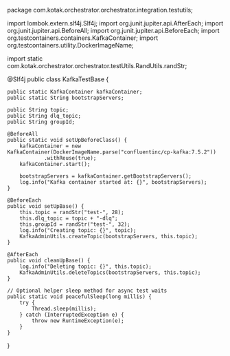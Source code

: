 package com.kotak.orchestrator.orchestrator.integration.testutils;

import lombok.extern.slf4j.Slf4j;
import org.junit.jupiter.api.AfterEach;
import org.junit.jupiter.api.BeforeAll;
import org.junit.jupiter.api.BeforeEach;
import org.testcontainers.containers.KafkaContainer;
import org.testcontainers.utility.DockerImageName;

import static com.kotak.orchestrator.orchestrator.testUtils.RandUtils.randStr;

@Slf4j
public class KafkaTestBase {

    public static KafkaContainer kafkaContainer;
    public static String bootstrapServers;

    public String topic;
    public String dlq_topic;
    public String groupId;

    @BeforeAll
    public static void setUpBeforeClass() {
        kafkaContainer = new KafkaContainer(DockerImageName.parse("confluentinc/cp-kafka:7.5.2"))
                .withReuse(true);
        kafkaContainer.start();

        bootstrapServers = kafkaContainer.getBootstrapServers();
        log.info("Kafka container started at: {}", bootstrapServers);
    }

    @BeforeEach
    public void setUpBase() {
        this.topic = randStr("test-", 28);
        this.dlq_topic = topic + "-dlq";
        this.groupId = randStr("test-", 32);
        log.info("Creating topic: {}", topic);
        KafkaAdminUtils.createTopic(bootstrapServers, this.topic);
    }

    @AfterEach
    public void cleanUpBase() {
        log.info("Deleting topic: {}", this.topic);
        KafkaAdminUtils.deleteTopics(bootstrapServers, this.topic);
    }

    // Optional helper sleep method for async test waits
    public static void peacefulSleep(long millis) {
        try {
            Thread.sleep(millis);
        } catch (InterruptedException e) {
            throw new RuntimeException(e);
        }
    }
}
